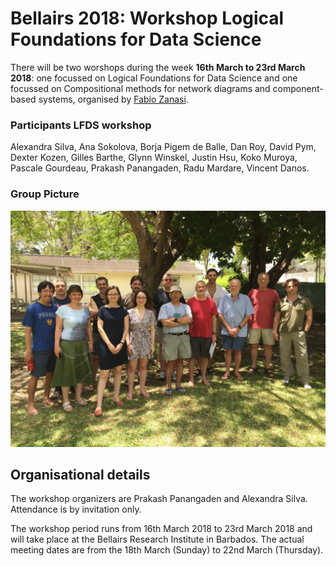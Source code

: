 # Bellairs 2018: Workshop Logical Foundations for Data Science


There will be two worshops during the week **16th March to 23rd March 2018**: one focussed on Logical Foundations for Data Science and one focussed on Compositional methods for network diagrams and component-based systems, organised by [Fabio Zanasi](http://www.zanasi.com/fabio). 


### Participants LFDS workshop 

Alexandra Silva,
Ana Sokolova,
Borja Pigem de Balle,
Dan Roy,
David Pym,
Dexter Kozen,
Gilles Barthe,
Glynn Winskel,
Justin Hsu,
Koko Muroya,
Pascale Gourdeau,
Prakash Panangaden,
Radu Mardare,
Vincent Danos.


### Group Picture
![Group Picture ](img/2018.jpg)




## Organisational details 

The workshop organizers are Prakash Panangaden and Alexandra Silva. Attendance is by invitation only.

The workshop period runs from 16th March 2018 to 23rd March 2018 and will take place at the Bellairs Research Institute in Barbados. The actual meeting dates are from the 18th March (Sunday) to 22nd  March (Thursday). 


